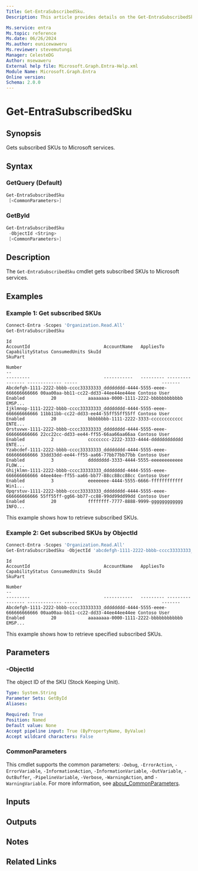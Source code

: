 ```yaml
---
Title: Get-EntraSubscribedSku.
Description: This article provides details on the Get-EntraSubscribedSku command.

Ms.service: entra
Ms.topic: reference
Ms.date: 06/26/2024
Ms.author: eunicewaweru
Ms.reviewer: stevemutungi
Manager: CelesteDG
Author: msewaweru
External help file: Microsoft.Graph.Entra-Help.xml
Module Name: Microsoft.Graph.Entra
Online version:
Schema: 2.0.0
---
```


# Get-EntraSubscribedSku

## Synopsis

Gets subscribed SKUs to Microsoft services.

## Syntax

### GetQuery (Default)

```powershell
Get-EntraSubscribedSku 
 [<CommonParameters>]
```

### GetById

```powershell
Get-EntraSubscribedSku 
 -ObjectId <String> 
 [<CommonParameters>]
```

## Description

The `Get-EntraSubscribedSku` cmdlet gets subscribed SKUs to Microsoft services.

## Examples

### Example 1: Get subscribed SKUs

```powershell
Connect-Entra -Scopes 'Organization.Read.All'
Get-EntraSubscribedSku
```

```Output
Id                                                                        AccountId                            AccountName   AppliesTo CapabilityStatus ConsumedUnits SkuId                                SkuPart
                                                                                                                                                                                                           Number
--                                                                        ---------                            -----------   --------- ---------------- ------------- -----                                -------
Abcdefgh-1111-2222-bbbb-cccc33333333_dddddddd-4444-5555-eeee-666666666666 00aa00aa-bb11-cc22-dd33-44ee44ee44ee Contoso User      Enabled          20            aaaaaaaa-0000-1111-2222-bbbbbbbbbbbb EMSP...
Ijklmnop-1111-2222-bbbb-cccc33333333_dddddddd-4444-5555-eeee-666666666666 11bb11bb-cc22-dd33-ee44-55ff55ff55ff Contoso User      Enabled          20            bbbbbbbb-1111-2222-3333-cccccccccccc ENTE...
Qrstuvwx-1111-2222-bbbb-cccc33333333_dddddddd-4444-5555-eeee-666666666666 22cc22cc-dd33-ee44-ff55-66aa66aa66aa Contoso User      Enabled          2             cccccccc-2222-3333-4444-dddddddddddd ENTE...
Yzabcdef-1111-2222-bbbb-cccc33333333_dddddddd-4444-5555-eeee-666666666666 33dd33dd-ee44-ff55-aa66-77bb77bb77bb Contoso User      Enabled          3             dddddddd-3333-4444-5555-eeeeeeeeeeee FLOW...
Ghijklmn-1111-2222-bbbb-cccc33333333_dddddddd-4444-5555-eeee-666666666666 44ee44ee-ff55-aa66-bb77-88cc88cc88cc Contoso User      Enabled          3             eeeeeeee-4444-5555-6666-ffffffffffff Win1...
Opqrstuv-1111-2222-bbbb-cccc33333333_dddddddd-4444-5555-eeee-666666666666 55ff55ff-gg66-bb77-cc88-99dd99dd99dd Contoso User      Enabled          20            ffffffff-7777-8888-9999-gggggggggggg INFO...
```

This example shows how to retrieve subscribed SKUs.

### Example 2: Get subscribed SKUs by ObjectId

```powershell
Connect-Entra -Scopes 'Organization.Read.All'
Get-EntraSubscribedSku -ObjectId 'abcdefgh-1111-2222-bbbb-cccc33333333_dddddddd-4444-5555-eeee-666666666666'
```

```Output
Id                                                                        AccountId                            AccountName   AppliesTo CapabilityStatus ConsumedUnits SkuId                                SkuPart
                                                                                                                                                                                                           Number
--                                                                        ---------                            -----------   --------- ---------------- ------------- -----                                -------
Abcdefgh-1111-2222-bbbb-cccc33333333_dddddddd-4444-5555-eeee-666666666666 00aa00aa-bb11-cc22-dd33-44ee44ee44ee Contoso User      Enabled          20            aaaaaaaa-0000-1111-2222-bbbbbbbbbbbb EMSP...
```

This example shows how to retrieve specified subscribed SKUs.

## Parameters

### -ObjectId

The object ID of the SKU (Stock Keeping Unit).

```yaml
Type: System.String
Parameter Sets: GetById
Aliases:

Required: True
Position: Named
Default value: None
Accept pipeline input: True (ByPropertyName, ByValue)
Accept wildcard characters: False
```

### CommonParameters

This cmdlet supports the common parameters: `-Debug`, `-ErrorAction`, `-ErrorVariable`, `-InformationAction`, `-InformationVariable`, `-OutVariable`, `-OutBuffer`, `-PipelineVariable`, `-Verbose`, `-WarningAction`, and `-WarningVariable`. For more information, see [about_CommonParameters](https://go.microsoft.com/fwlink/?LinkID=113216).

## Inputs

## Outputs

## Notes

## Related Links
